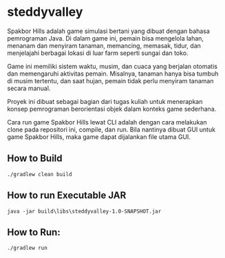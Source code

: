 # steddyvalley

Spakbor Hills adalah game simulasi bertani yang dibuat dengan bahasa pemrograman Java. Di dalam game ini, pemain bisa
mengelola lahan, menanam dan menyiram tanaman, memancing, memasak, tidur, dan menjelajahi berbagai lokasi di luar farm
seperti sungai dan toko.

Game ini memiliki sistem waktu, musim, dan cuaca yang berjalan otomatis dan memengaruhi aktivitas pemain. Misalnya,
tanaman hanya bisa tumbuh di musim tertentu, dan saat hujan, pemain tidak perlu menyiram tanaman secara manual.

Proyek ini dibuat sebagai bagian dari tugas kuliah untuk menerapkan konsep pemrograman berorientasi objek dalam konteks
game sederhana.

Cara run game Spakbor Hills lewat CLI adalah dengan cara melakukan clone pada repositori ini, compile, dan run.
Bila nantinya dibuat GUI untuk game Spakbor Hills, maka game dapat dijalankan file utama GUI.

## How to Build
`./gradlew clean build`

## How to run Executable JAR
`java -jar build\libs\steddyvalley-1.0-SNAPSHOT.jar`

## How to Run:
`./gradlew run`